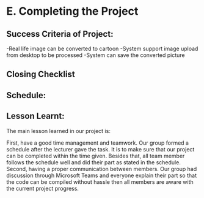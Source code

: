 # E. Completing the Project

## Success Criteria of Project:
-Real life image can be converted to cartoon
-System support image upload from desktop to be processed
-System can save the converted picture 

## Closing Checklist

## Schedule:

## Lesson Learnt:
The main lesson learned in our project is:

First, have a good time management and teamwork. Our group formed a schedule after the lecturer gave the task. It is to make sure that our project can be completed within the time given. Besides that, all team member follows the schedule well and did their part as stated in the schedule.
Second, having a proper communication between members. Our group had discussion through Microsoft Teams and everyone explain their part so that the code can be compiled without hassle then all members are aware with the current project progress.
